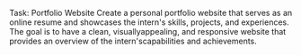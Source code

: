 Task: Portfolio Website
Create a personal portfolio website that serves as an online resume and showcases the intern's skills, projects, and experiences. The goal is to have a clean, visuallyappealing, and responsive website that provides an overview of the intern'scapabilities and achievements.
